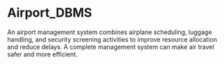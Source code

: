# Airport_DBMS
An airport management system combines airplane scheduling, luggage handling, and security screening activities to improve resource allocation and reduce delays. A complete management system can make air travel safer and more efficient.
